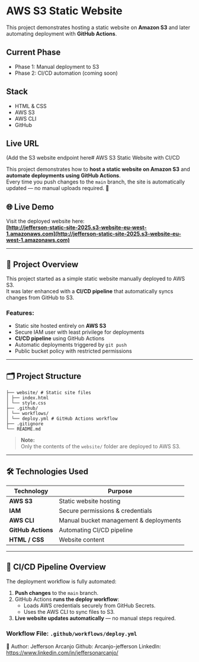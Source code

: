 # AWS S3 Static Website 

This project demonstrates hosting a static website on **Amazon S3** and later automating deployment with **GitHub Actions**.

## Current Phase
- Phase 1: Manual deployment to S3
- Phase 2: CI/CD automation (coming soon)

## Stack
- HTML & CSS
- AWS S3
- AWS CLI
- GitHub

## Live URL
(Add the S3 website endpoint here# AWS S3 Static Website with CI/CD

This project demonstrates how to **host a static website on Amazon S3** and **automate deployments using GitHub Actions**.  
Every time you push changes to the `main` branch, the site is automatically updated — no manual uploads required. 🚀

## 🌐 Live Demo
Visit the deployed website here:  
**[http://jefferson-static-site-2025.s3-website-eu-west-1.amazonaws.com](http://jefferson-static-site-2025.s3-website-eu-west-1.amazonaws.com)**

---

## 📖 Project Overview
This project started as a simple static website manually deployed to AWS S3.  
It was later enhanced with a **CI/CD pipeline** that automatically syncs changes from GitHub to S3.

### Features:
- Static site hosted entirely on **AWS S3**
- Secure IAM user with least privilege for deployments
- **CI/CD pipeline** using GitHub Actions
- Automatic deployments triggered by `git push`
- Public bucket policy with restricted permissions

---

## 🗂 Project Structure
```aws-s3-static-site/
├── website/ # Static site files
│ ├── index.html
│ └── style.css
├── .github/
│ └── workflows/
│ └── deploy.yml # GitHub Actions workflow
├── .gitignore
└── README.md
```

> **Note:**  
> Only the contents of the `website/` folder are deployed to AWS S3.

---

## 🛠 Technologies Used
| Technology        | Purpose |
|-------------------|---------|
| **AWS S3**        | Static website hosting |
| **IAM**           | Secure permissions & credentials |
| **AWS CLI**       | Manual bucket management & deployments |
| **GitHub Actions**| Automating CI/CD pipeline |
| **HTML / CSS**    | Website content |

---

## 🚀 CI/CD Pipeline Overview
The deployment workflow is fully automated:

1. **Push changes** to the `main` branch.
2. GitHub Actions **runs the deploy workflow**:
   - Loads AWS credentials securely from GitHub Secrets.
   - Uses the AWS CLI to sync files to S3.
3. **Live website updates automatically** — no manual steps required.

### Workflow File: `.github/workflows/deploy.yml`


👤 Author:
Jefferson Arcanjo
Github: Arcanjo-jefferson
Linkedln: https://www.linkedin.com/in/jeffersonarcanjo/
